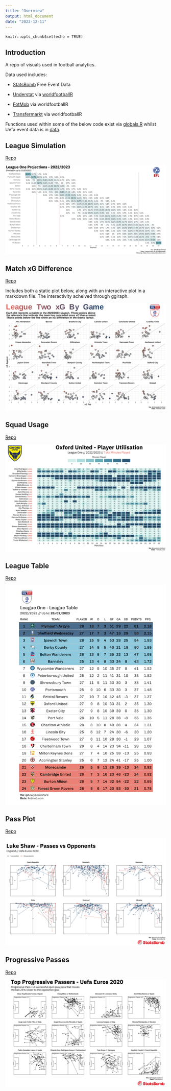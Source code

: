 ```yaml
---
title: "Overview"
output: html_document
date: "2022-12-11"
---
```


```{r setup, include=FALSE}
knitr::opts_chunk$set(echo = TRUE)
```

## Introduction

A repo of visuals used in football analytics.

Data used includes:

-   [StatsBomb](https://github.com/statsbomb/open-data) Free Event Data

-   [Understat](https://understat.com/) via [worldfootballR](https://github.com/JaseZiv/worldfootballR)

-   [FotMob](https://www.fotmob.com/) via worldfootballR

-   [Transfermarkt](https://www.transfermarkt.com/) via worldfootballR

Functions used within some of the below code exist via [globals.R](https://github.com/Markjwilkins/analytics_toolbox/blob/main/globals.R) whilst Uefa event data is in [data](https://github.com/Markjwilkins/analytics_toolbox/tree/main/data).

## League Simulation

[Repo](https://github.com/Markjwilkins/analytics_toolbox/tree/main/R/league_simulation)

![](R/league_simulation/league_one_sim_plot_full.jpg)

## Match xG Difference

[Repo](https://github.com/Markjwilkins/analytics_toolbox/tree/main/R/match_xg)

Includes both a static plot below, along with an interactive plot in a markdown file. The interactivity acheived through ggiraph.

![](R/match_xg/league_two_xg_per_game_full.jpg)

## Squad Usage

[Repo](https://github.com/Markjwilkins/analytics_toolbox/tree/main/R/squad_usage)

![](R/squad_usage/oxford_united_squad_usage_full.jpg)

## League Table

[Repo](https://github.com/Markjwilkins/analytics_toolbox/tree/main/R/league_table)

![](R/league_table/league_one_2022_2023_league_table.png)

## Pass Plot

[Repo](https://github.com/Markjwilkins/analytics_toolbox/tree/main/R/pass_plot)

![](R/pass_plot/luke_shaw_passes_full.jpg)

## Progressive Passes

[Repo](https://github.com/Markjwilkins/analytics_toolbox/tree/main/R/progressive_passes)

![](R/progressive_passes/euros_progressive_passes_full.jpg)
